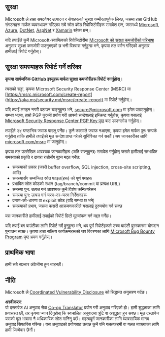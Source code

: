 <!--
CO_OP_TRANSLATOR_METADATA:
{
  "original_hash": "57f14126c1c6add76b3aef3844dfe4e3",
  "translation_date": "2025-07-13T15:04:33+00:00",
  "source_file": "SECURITY.md",
  "language_code": "ne"
}
-->
## सुरक्षा

Microsoft ले हाम्रा सफ्टवेयर उत्पादन र सेवाहरूको सुरक्षा गम्भीरतापूर्वक लिन्छ, जसमा हाम्रा GitHub संगठनहरू मार्फत व्यवस्थापन गरिएका सबै स्रोत कोड रिपोजिटोरीहरू समावेश छन्, जसमध्ये [Microsoft](https://github.com/Microsoft), [Azure](https://github.com/Azure), [DotNet](https://github.com/dotnet), [AspNet](https://github.com/aspnet) र [Xamarin](https://github.com/xamarin) रहेका छन्।

यदि तपाईंले कुनै Microsoft-स्वामित्वको रिपोजिटोरीमा [Microsoft को सुरक्षा कमजोरीको परिभाषा](https://aka.ms/security.md/definition) अनुसार सुरक्षा कमजोरी पाउनुभएको छ भनी विश्वास गर्नुहुन्छ भने, कृपया तल वर्णन गरिएको अनुसार हामीलाई रिपोर्ट गर्नुहोस्।

## सुरक्षा समस्याहरू रिपोर्ट गर्ने तरिका

**कृपया सार्वजनिक GitHub इश्यूहरू मार्फत सुरक्षा कमजोरीहरू रिपोर्ट नगर्नुहोस्।**

त्यसको सट्टा, कृपया Microsoft Security Response Center (MSRC) मा [https://msrc.microsoft.com/create-report](https://aka.ms/security.md/msrc/create-report) मा रिपोर्ट गर्नुहोस्।

यदि तपाईं लगइन नगरी पठाउन चाहनुहुन्छ भने, [secure@microsoft.com](mailto:secure@microsoft.com) मा इमेल पठाउनुहोस्। सम्भव भएमा, हाम्रो PGP कुञ्जी प्रयोग गरी आफ्नो सन्देशलाई इन्क्रिप्ट गर्नुहोस्; कृपया यसलाई [Microsoft Security Response Center PGP Key पृष्ठ](https://aka.ms/security.md/msrc/pgp) बाट डाउनलोड गर्नुहोस्।

तपाईंले २४ घण्टाभित्र जवाफ पाउनु पर्नेछ। कुनै कारणले जवाफ नआएमा, कृपया इमेल मार्फत पुनः सम्पर्क गर्नुहोस् ताकि हामीले तपाईंको मूल सन्देश प्राप्त गरेको सुनिश्चित गर्न सकौं। थप जानकारीका लागि [microsoft.com/msrc](https://www.microsoft.com/msrc) मा जानुहोस्।

कृपया तल उल्लेखित आवश्यक जानकारीहरू (जति सक्नुहुन्छ) समावेश गर्नुहोस् जसले हामीलाई सम्भावित समस्याको प्रकृति र दायरा राम्रोसँग बुझ्न मद्दत गर्नेछ:

  * समस्याको प्रकार (जस्तै buffer overflow, SQL injection, cross-site scripting, आदि)
  * समस्यासँग सम्बन्धित स्रोत फाइल(हरू) को पूर्ण पथहरू
  * प्रभावित स्रोत कोडको स्थान (tag/branch/commit वा प्रत्यक्ष URL)
  * समस्या पुन: उत्पन्न गर्न आवश्यक कुनै विशेष कन्फिगरेसन
  * समस्या पुन: उत्पन्न गर्न चरण-दर-चरण निर्देशनहरू
  * प्रमाण-को-धारणा वा exploit कोड (यदि सम्भव छ भने)
  * समस्याको प्रभाव, जसमा कसरी आक्रमणकारीले यसलाई दुरुपयोग गर्न सक्छ

यस जानकारीले हामीलाई तपाईंको रिपोर्ट छिटो मूल्यांकन गर्न मद्दत गर्नेछ।

यदि तपाईं बग बाउंटीका लागि रिपोर्ट गर्दै हुनुहुन्छ भने, थप पूर्ण रिपोर्टहरूले उच्च बाउंटी पुरस्कारमा योगदान पुर्‍याउन सक्छ। कृपया हाम्रा सक्रिय कार्यक्रमहरूको थप विवरणका लागि [Microsoft Bug Bounty Program](https://aka.ms/security.md/msrc/bounty) पृष्ठ भ्रमण गर्नुहोस्।

## प्राथमिक भाषा

हामी सबै सञ्चार अंग्रेजीमा हुन चाहन्छौं।

## नीति

Microsoft ले [Coordinated Vulnerability Disclosure](https://aka.ms/security.md/cvd) को सिद्धान्त अनुसरण गर्दछ।

**अस्वीकरण**:  
यो दस्तावेज AI अनुवाद सेवा [Co-op Translator](https://github.com/Azure/co-op-translator) प्रयोग गरी अनुवाद गरिएको हो। हामी शुद्धताका लागि प्रयासरत छौं, तर कृपया ध्यान दिनुहोस् कि स्वचालित अनुवादमा त्रुटि वा अशुद्धता हुन सक्छ। मूल दस्तावेज यसको मूल भाषामा नै अधिकारिक स्रोत मानिनु पर्छ। महत्वपूर्ण जानकारीका लागि व्यावसायिक मानव अनुवाद सिफारिस गरिन्छ। यस अनुवादको प्रयोगबाट उत्पन्न कुनै पनि गलतफहमी वा गलत व्याख्याका लागि हामी जिम्मेवार छैनौं।
